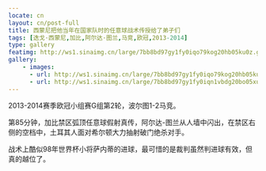 ```yaml
---
locate: cn
layout: cn/post-full
title: 西蒙尼把他当年在国家队时的任意球战术传授给了弟子们
tags: [迭戈·西蒙尼,加比,阿尔达·图兰,马竞,欧冠,2013-2014]
type: gallery
featimg: http://ws1.sinaimg.cn/large/7bb8bd97gy1fy0iqo79kog20hb05ku0z.gif
gallery:
    - images:
      - url: http://ws1.sinaimg.cn/large/7bb8bd97gy1fy0iqo79kog20hb05ku0z.gif
      - url: http://ws1.sinaimg.cn/large/7bb8bd97gy1fy0iqn1vbdg20bo05xu0z.gif
---
```


2013-2014赛季欧冠小组赛G组第2轮，波尔图1-2马竞。

第85分钟，加比禁区弧顶任意球假射真传，阿尔达-图兰从人墙中闪出，在禁区右侧的空档中，土耳其人面对希尔顿大力抽射破门绝杀对手。

战术上酷似98年世界杯小将萨内蒂的进球，最可惜的是裁判虽然判进球有效，但真的越位了。